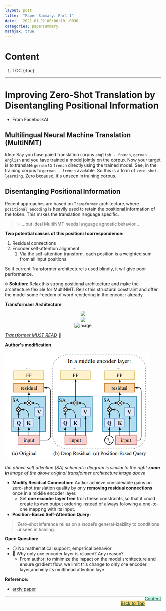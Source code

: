 ```yaml
---
layout: post
title:  "Paper Summary: Part 1"
date:   2021-01-02 00:00:10 -0030
categories: papersummary
mathjax: true
---
```




# Content

1. TOC
{:toc}
---


# Improving Zero-Shot Translation by Disentangling Positional Information

- From FacebookAI   

## Multilingual Neural Machine Translation (MultiNMT)

Idea: Say you have paied translation corpus `english - french`, `german - english` and you have trained a model jointly on the corpus. Now your target is to translate `german` to `french` directly using the trained model. See, in the training corpus to `german - french` available. So this is a form of `zero-shot-learning`. Zero because, it's unseen in training corpus. 

## Disentangling Positional Information

Recent approaches are based on `Transformer` architecture, where `positional encoding` is heavily used to retain the positional information of the token. This makes the translation language specific. 

> :bulb: ...but ideal MultiNMT needs language agnostic behavior... 

**Two potential causes of this positional correspondence:**

1. Residual connections
2. Encoder self-attention alignment
   1. Via the self-attention transform,  each position is a weighted sum from all input positions. 

So if current Transformer architecture is used blindly, it will give poor performance. 

:six_pointed_star: **Solution:** Relax this strong positional architecture and make the architecture flexible for MultiNMT. Relax this structural constraint and offer the model some freedom of word reordering in the encoder already.

**Transformaer Architecture**

<center>

<img src="https://lilianweng.github.io/lil-log/assets/images/transformer-encoder.png" width="300">

</center>


<center>

<img src="https://lilianweng.github.io/lil-log/assets/images/transformer.png" width="600">

</center>

<center>
<img src="https://jalammar.github.io/images/t/transformer_resideual_layer_norm_2.png" width="400" alt="image">
</center>


_[Transformer MUST READ](https://lilianweng.github.io/lil-log/2018/06/24/attention-attention.html#a-family-of-attention-mechanisms)_ :rocket:


**Author's modification**

![image](/assets/images/image_42_papersummary_1.png)

_the above self attention (SA) schematic diagram is similar to the right **zoom in** image of the above original transformer architecture image above_

- **Modify Residual Connection:** Author achieve considerable gains on zero-shot translation quality by only **removing residual connections** once in a middle encoder layer.
  - Set **one encoder layer free** from these constraints, so that it could create its own output ordering instead of always following a one-to-one mapping with its input.
-  **Position-Based Self-Attention Query:**



> Zero-shot inference relies on a model’s general-izability to conditions unseen in training.


**Open Question:**

- :smirk: No mathematical support, emperical behavior
- :thinking: Why only one encoder layer is relaxed? Any reason? 
  - From author: to minimize the impact on the model architecture and ensure gradient flow, we limit this change to only one encoder layer,and only its multihead attention laye

**Reference:**

- [arxiv paper](https://arxiv.org/pdf/2012.15127.pdf)

<a href="#Top" style="color:#2F4F4F;background-color: #c8f7e4;float: right;">Content</a>


----

<a href="#Top" style="color:#023628;background-color: #f7d06a;float: right;">Back to Top</a>